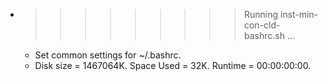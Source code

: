 * >>>>>>>>> Running inst-min-con-cld-bashrc.sh ...
  * Set common settings for ~/.bashrc.
  * Disk size = 1467064K. Space Used = 32K. Runtime = 00:00:00:00.
